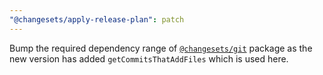 ```yaml
---
"@changesets/apply-release-plan": patch
---
```


Bump the required dependency range of [`@changesets/git`](https://github.com/atlassian/changesets/tree/master/packages/changelog-github) package as the new version has added `getCommitsThatAddFiles` which is used here.
